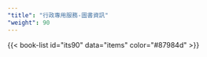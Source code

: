 ```yaml
---
"title": "行政專用服務-圖書資訊"
"weight": 90
---
```


{{< book-list id="its90" data="items" color="#87984d" >}}
